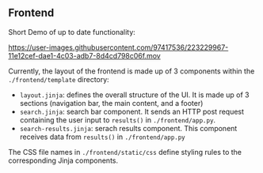 ## Frontend

Short Demo of up to date functionality:

https://user-images.githubusercontent.com/97417536/223229967-11e12cef-dae1-4c03-adb7-8d4cd798c06f.mov

Currently, the layout of the frontend is made up of 3 components within the `./frontend/template` directory:

- `layout.jinja`: defines the overall structure of the UI. It is made up of 3 sections (navigation bar, the main content, and a footer)
- `search.jinja`: search bar component. It sends an HTTP post request containing the user input to `results()` in `./frontend/app.py`.
- `search-results.jinja`: serach results component. This component receives data from `results()` in `./frontend/app.py`

The CSS file names in `./frontend/static/css` define styling rules to the corresponding Jinja components.
